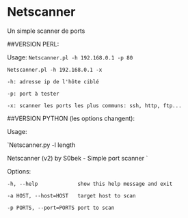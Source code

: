 # Netscanner

Un simple scanner de ports

##VERSION PERL:

Usage:
`Netscanner.pl -h 192.168.0.1 -p 80`

`Netscanner.pl -h 192.168.0.1 -x`

`-h: adresse ip de l'hôte ciblé`

`-p: port à tester`

`-x: scanner les ports les plus communs: ssh, http, ftp...`

##VERSION PYTHON (les options changent):

Usage:

`Netscanner.py -l length

Netscanner (v2) by S0bek - Simple port scanner
`

Options:

`-h, --help             show this help message and exit`

`-a HOST, --host=HOST   target host to scan`

`-p PORTS, --port=PORTS port to scan`

